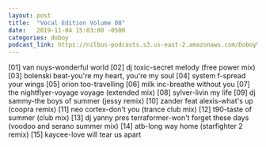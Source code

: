 ```yaml
---
layout: post
title:  "Vocal Edition Volume 08"
date:   2019-11-04 15:03:00 -0500
categories: doboy
podcast_link: https://nilbus-podcasts.s3.us-east-2.amazonaws.com/Doboy%20mix/Vocal%20Edition%20Volume%2008.mp3
---
```

[01] van nuys-wonderful world
[02] dj toxic-secret melody (free power mix)
[03] bolenski beat-you're my heart, you're my soul
[04] system f-spread your wings
[05] orion too-travelling
[06] milk inc-breathe without you
[07] the nightflyer-voyage voyage (extended mix)
[08] sylver-livin my life
[09] dj sammy-the boys of summer (jessy remix)
[10] zander feat alexis-what's up (coopra remix)
[11] neo cortex-don't you (trance club mix)
[12] t90-taste of summer (club mix)
[13] dj yanny pres terraformer-won't forget these days (voodoo and serano summer mix)
[14] atb-long way home (starfighter 2 remix)
[15] kaycee-love will tear us apart
